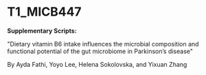 # T1_MICB447

**Supplementary Scripts:**

"Dietary vitamin B6 intake influences the microbial composition and functional potential of the gut microbiome in Parkinson’s disease"

By Ayda Fathi, Yoyo Lee, Helena Sokolovska, and Yixuan Zhang
